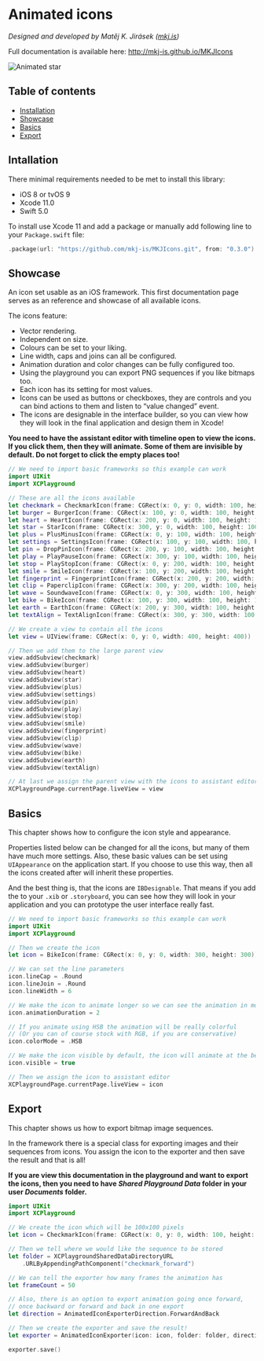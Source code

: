 
# Animated icons

*Designed and developed by Matěj K. Jirásek ([mkj.is](http://mkj.is))*

Full documentation is available here: <http://mkj-is.github.io/MKJIcons>

![Animated star](Icons.playground/Pages/Showcase.xcplaygroundpage/Resources/AnimatedStar.gif)

## Table of contents

* [Installation](#installation)
* [Showcase](#showcase)
* [Basics](#basics)
* [Export](#export)

## Intallation

There minimal requirements needed to be met to install this library:

- iOS 8 or tvOS 9
- Xcode 11.0
- Swift 5.0

To install use Xcode 11 and add a package or manually add following line to your `Package.swift` file:

```swift
.package(url: "https://github.com/mkj-is/MKJIcons.git", from: "0.3.0")
```

## Showcase

An icon set usable as an iOS framework. This first documentation page
serves as an reference and showcase of all available icons.

The icons feature:

- Vector rendering.
- Independent on size.
- Colours can be set to your liking.
- Line width, caps and joins can all be configured.
- Animation duration and color changes can be fully configured too.
- Using the playground you can export PNG sequences if you like bitmaps too.
- Each icon has its setting for most values.
- Icons can be used as buttons or checkboxes,
  they are controls and you can bind actions to them
  and listen to “value changed” event.
- The icons are designable in the interface builder, so you can view how they will
  look in the final application and design them in Xcode!

**You need to have the assistant editor with timeline open to view the icons.
If you click them, then they will animate. Some of them are invisible
by default. Do not forget to click the empty places too!**


```swift
// We need to import basic frameworks so this example can work
import UIKit
import XCPlayground

// These are all the icons available
let checkmark = CheckmarkIcon(frame: CGRect(x: 0, y: 0, width: 100, height: 100))
let burger = BurgerIcon(frame: CGRect(x: 100, y: 0, width: 100, height: 100))
let heart = HeartIcon(frame: CGRect(x: 200, y: 0, width: 100, height: 100))
let star = StarIcon(frame: CGRect(x: 300, y: 0, width: 100, height: 100))
let plus = PlusMinusIcon(frame: CGRect(x: 0, y: 100, width: 100, height: 100))
let settings = SettingsIcon(frame: CGRect(x: 100, y: 100, width: 100, height: 100))
let pin = DropPinIcon(frame: CGRect(x: 200, y: 100, width: 100, height: 100))
let play = PlayPauseIcon(frame: CGRect(x: 300, y: 100, width: 100, height: 100))
let stop = PlayStopIcon(frame: CGRect(x: 0, y: 200, width: 100, height: 100))
let smile = SmileIcon(frame: CGRect(x: 100, y: 200, width: 100, height: 100))
let fingerprint = FingerprintIcon(frame: CGRect(x: 200, y: 200, width: 100, height: 100))
let clip = PaperclipIcon(frame: CGRect(x: 300, y: 200, width: 100, height: 100))
let wave = SoundwaveIcon(frame: CGRect(x: 0, y: 300, width: 100, height: 100))
let bike = BikeIcon(frame: CGRect(x: 100, y: 300, width: 100, height: 100))
let earth = EarthIcon(frame: CGRect(x: 200, y: 300, width: 100, height: 100))
let textAlign = TextAlignIcon(frame: CGRect(x: 300, y: 300, width: 100, height: 100))

// We create a view to contain all the icons
let view = UIView(frame: CGRect(x: 0, y: 0, width: 400, height: 400))

// Then we add them to the large parent view
view.addSubview(checkmark)
view.addSubview(burger)
view.addSubview(heart)
view.addSubview(star)
view.addSubview(plus)
view.addSubview(settings)
view.addSubview(pin)
view.addSubview(play)
view.addSubview(stop)
view.addSubview(smile)
view.addSubview(fingerprint)
view.addSubview(clip)
view.addSubview(wave)
view.addSubview(bike)
view.addSubview(earth)
view.addSubview(textAlign)

// At last we assign the parent view with the icons to assistant editor
XCPlaygroundPage.currentPage.liveView = view
```

## Basics

This chapter shows how to configure the icon style and appearance.

Properties listed below can be changed for all the icons, but many of them have much more settings. Also,
these basic values can be set using `UIAppearance` on the application start. If you choose to use this way,
then all the icons created after will inherit these properties.

And the best thing is, that the icons are `IBDesignable`. That means if you add the to your `.xib` or `.storyboard`,
you can see how they will look in your application and you can prototype the user interface really fast.

```swift
// We need to import basic frameworks so this example can work
import UIKit
import XCPlayground

// Then we create the icon
let icon = BikeIcon(frame: CGRect(x: 0, y: 0, width: 300, height: 300))

// We can set the line parameters
icon.lineCap = .Round
icon.lineJoin = .Round
icon.lineWidth = 6

// We make the icon to animate longer so we can see the animation in more detail
icon.animationDuration = 2

// If you animate using HSB the animation will be really colorful
// (Or you can of course stock with RGB, if you are conservative)
icon.colorMode = .HSB

// We make the icon visible by default, the icon will animate at the beginning!
icon.visible = true

// Then we assign the icon to assistant editor
XCPlaygroundPage.currentPage.liveView = icon
```

## Export

This chapter shows us how to export bitmap image sequences.

In the framework there is a special class for exporting images
and their sequences from icons. You assign the icon to the exporter
and then save the result and that is all!

**If you are view this documentation in the playground and want to export the icons, then you need to have
*Shared Playground Data* folder in your user *Documents* folder.**

```swift
import UIKit
import XCPlayground

// We create the icon which will be 100x100 pixels
let icon = CheckmarkIcon(frame: CGRect(x: 0, y: 0, width: 100, height: 100))

// Then we tell where we would like the sequence to be stored
let folder = XCPlaygroundSharedDataDirectoryURL
    .URLByAppendingPathComponent("checkmark_forward")

// We can tell the exporter how many frames the animation has
let frameCount = 50

// Also, there is an option to export animation going once forward,
// once backward or forward and back in one export
let direction = AnimatedIconExporterDirection.ForwardAndBack

// Then we create the exporter and save the result!
let exporter = AnimatedIconExporter(icon: icon, folder: folder, direction: direction, count: frameCount)

exporter.save()
```
